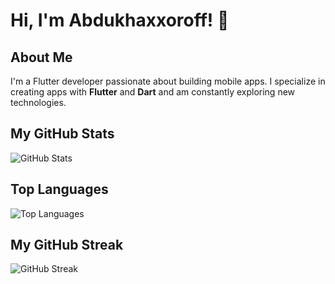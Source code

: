 # Hi, I'm Abdukhaxxoroff! 👋

## About Me
I'm a Flutter developer passionate about building mobile apps. I specialize in creating apps with **Flutter** and **Dart** and am constantly exploring new technologies.

## My GitHub Stats
![GitHub Stats](https://github-readme-stats.vercel.app/api?username=abdukhaxxoroff&show_icons=true&hide=prs&count_private=true)

## Top Languages
![Top Languages](https://github-readme-stats.vercel.app/api/top-langs/?username=abdukhaxxoroff&layout=compact)

## My GitHub Streak
![GitHub Streak](https://github-readme-streak-stats.herokuapp.com/?user=abdukhaxxoroff)
